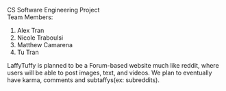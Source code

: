 CS Software Engineering Project<br>
Team Members:<br>
1. Alex Tran <br>
2. Nicole Traboulsi<br>
3. Matthew Camarena<br>
4. Tu Tran <br>


LaffyTuffy is planned to be a Forum-based website much like reddit, where users will be able to post images, text, and videos.
We plan to eventually have karma, comments and subtaffys(ex: subreddits).

